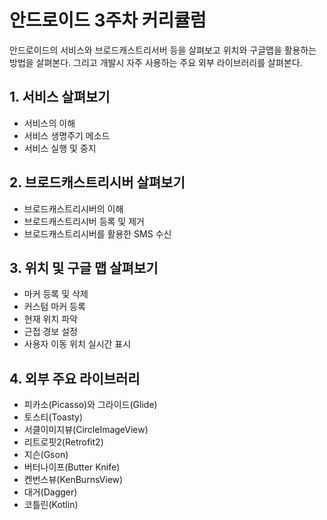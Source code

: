 # 안드로이드 3주차 커리큘럼
안드로이드의 서비스와 브로드캐스트리서버 등을 살펴보고 위치와 구글맵을 활용하는 방법을 살펴본다. 그리고 개발시 자주 사용하는 주요 외부 라이브러리를 살펴본다.

## 1. 서비스 살펴보기
* 서비스의 이해
* 서비스 생명주기 메소드
* 서비스 실행 및 중지

## 2. 브로드캐스트리시버 살펴보기
* 브로드캐스트리시버의 이해
* 브로드캐스트리시버 등록 및 제거
* 브로드캐스트리시버를 활용한 SMS 수신

## 3. 위치 및 구글 맵 살펴보기
* 마커 등록 및 삭제
* 커스텀 마커 등록
* 현재 위치 파악
* 근접 경보 설정
* 사용자 이동 위치 실시간 표시

## 4. 외부 주요 라이브러리
* 피카소(Picasso)와 그라이드(Glide)
* 토스티(Toasty)
* 서클이미지뷰(CircleImageView)
* 리트로핏2(Retrofit2)
* 지슨(Gson)
* 버터나이프(Butter Knife)
* 켄번스뷰(KenBurnsView)
* 대거(Dagger)
* 코틀린(Kotlin)
